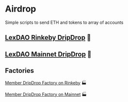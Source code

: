 # Airdrop
Simple scripts to send ETH and tokens to array of accounts

## [LexDAO Rinkeby DripDrop](https://rinkeby.etherscan.io/dapp/0xc878bb16537c7851606cfd4e935a7f6091028292#writeContract) 🚰 
## [LexDAO Mainnet DripDrop](https://etherscan.io/dapp/0xb1da34fe3e512fb6aff46f27935f002957b9dd0e#writeContract) 🚰

## Factories
[Member DripDrop Factory on Rinkeby](https://rinkeby.etherscan.io/dapp/0x01f39bad34f5ab1f601766e3afa90b2b89114024#writeContract) 🏭

[Member DripDrop Factory on Mainnet](https://etherscan.io/dapp/0x7d5943dFb6fF3303728629Cf066B6D7cFb22733B#writeContract) 🏭
